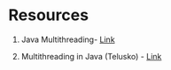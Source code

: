 # Resources

1) Java Multithreading- [Link](https://www.udemy.com/course/java-multithreading/)

2) Multithreading in Java (Telusko) - [Link](https://www.youtube.com/watch?v=L95658yXRgI&list=PLsyeobzWxl7rmuFYRpkqLanwoG4pQQ7oW)